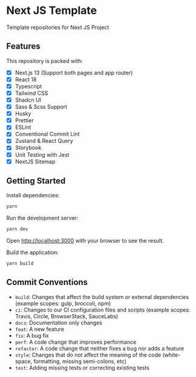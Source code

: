 # Next JS Template

Template repositories for Next JS Project

## Features

This repository is packed with:

- [x] Next.js 13 (Support both pages and app router)
- [x] React 18
- [x] Typescript
- [x] Tailwind CSS
- [x] Shadcn UI
- [x] Sass & Scss Support
- [x] Husky
- [x] Prettier
- [x] ESLint
- [x] Conventional Commit Lint
- [x] Zustand & React Query
- [x] Storybook
- [x] Unit Testing with Jest
- [x] NextJS Sitemap

## Getting Started

Install dependencies:

```bash
yarn
```

Run the development server:

```bash
yarn dev
```

Open [http://localhost:3000](http://localhost:3000) with your browser to see the result.

Build the application:

```bash
yarn build
```

## Commit Conventions

- `build`: Changes that affect the build system or external dependencies (example scopes: gulp, broccoli, npm)
- `ci`: Changes to our CI configuration files and scripts (example scopes: Travis, Circle, BrowserStack, SauceLabs)
- `docs`: Documentation only changes
- `feat`: A new feature
- `fix`: A bug fix
- `perf`: A code change that improves performance
- `refactor`: A code change that neither fixes a bug nor adds a feature
- `style`: Changes that do not affect the meaning of the code (white-space, formatting, missing semi-colons, etc)
- `test`: Adding missing tests or correcting existing tests

